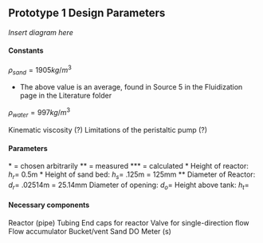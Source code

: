 ## Prototype 1 Design Parameters

*Insert diagram here*

#### Constants
$\rho_{sand} = 1905 kg/m^3$
- The above value is an average, found in Source 5 in the Fluidization page in the Literature folder

$\rho_{water} = 997 kg/m^3$

Kinematic viscosity (?)
Limitations of the peristaltic pump (?)

#### Parameters
\* = chosen arbitrarily
\** = measured
\*** = calculated
\* Height of reactor: $h_r =$ 0.5m
\* Height of sand bed: $h_s =$ .125m $=$ 125mm
\** Diameter of Reactor: $d_r =$ .02514m $=$ 25.14mm
Diameter of opening: $d_o =$
Height above tank: $h_t =$

#### Necessary components
Reactor (pipe)
Tubing
End caps for reactor
Valve for single-direction flow
Flow accumulator
Bucket/vent
Sand
DO Meter (s)
